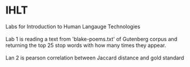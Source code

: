 # IHLT
 Labs for Introduction to Human Langauge Technologies
 <br><br>Lab 1 is reading a text from 'blake-poems.txt' of Gutenberg corpus and returning the top 25 stop words with how many times they appear.
 <br><br>Lan 2 is pearson correlation between Jaccard distance and gold standard